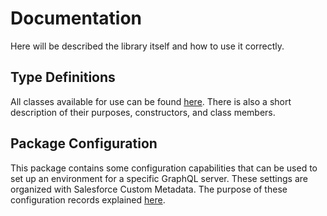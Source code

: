 # Documentation

Here will be described the library itself and how to use it correctly.

## Type Definitions

All classes available for use can be found [here](https://github.com/IlyaMatsuev/Apex-GraphQL-Client/blob/main/docs/types). There is also a short description of their purposes, constructors, and class members.

## Package Configuration

This package contains some configuration capabilities that can be used to set up an environment for a specific GraphQL server. These settings are organized with Salesforce Custom Metadata. The purpose of these configuration records explained [here](https://github.com/IlyaMatsuev/Apex-GraphQL-Client/blob/main/docs/configuration).
